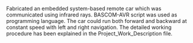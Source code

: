 Fabricated an embedded system-based remote car which was communicated using infrared rays. BASCOM-AVR script was used as programming language. The car could run both forward and backward at constant speed with left and right navigation. The detailed working procedure has been explained in the Project_Work_Description file. 
